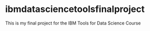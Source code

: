 # ibmdatasciencetoolsfinalproject

This is my final project for the IBM Tools for Data Science Course
